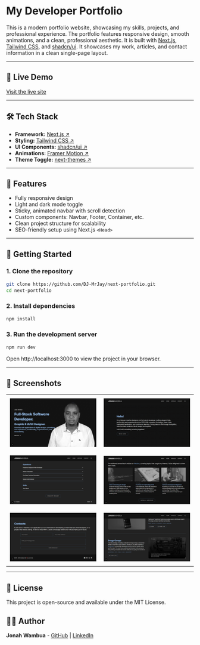 # My Developer Portfolio

This is a modern portfolio website, showcasing my skills, projects, and professional experience. The portfolio features responsive design, smooth animations, and a clean, professional aesthetic. It is built with [Next.js](https://nextjs.org/), [Tailwind CSS](https://tailwindcss.com/), and [shadcn/ui](https://ui.shadcn.com/). It showcases my work, articles, and contact information in a clean single-page layout.

---

## 🔗 Live Demo

[Visit the live site](https://your-deployment-url.com)  

---

## 🛠️ Tech Stack

- **Framework:** <a href="https://nextjs.org/" target="_blank" rel="noopener noreferrer">Next.js ↗</a>  
- **Styling:** <a href="https://tailwindcss.com/" target="_blank" rel="noopener noreferrer">Tailwind CSS ↗</a>  
- **UI Components:** <a href="https://ui.shadcn.com/" target="_blank" rel="noopener noreferrer">shadcn/ui ↗</a>  
- **Animations:** <a href="https://www.framer.com/motion/" target="_blank" rel="noopener noreferrer">Framer Motion ↗</a>  
- **Theme Toggle:** <a href="https://github.com/pacocoursey/next-themes" target="_blank" rel="noopener noreferrer">next-themes ↗</a>

---

## 📁 Features

- Fully responsive design
- Light and dark mode toggle
- Sticky, animated navbar with scroll detection
- Custom components: Navbar, Footer, Container, etc.
- Clean project structure for scalability
- SEO-friendly setup using Next.js `<Head>`

---

## 🚀 Getting Started

### 1. Clone the repository

```bash
git clone https://github.com/DJ-MrJay/next-portfolio.git
cd next-portfolio
```

### 2. Install dependencies

```bash
npm install
```

### 3. Run the development server

```bash
npm run dev
```

Open http://localhost:3000 to view the project in your browser.

---

## 📸 Screenshots

<div align="center">
  <table>
    <tr>
      <td style="padding: 10px;"><img src="/public/screenshots/Screenshot1.png" alt="Homepage"/></td>
      <td style="padding: 10px;"><img src="/public/screenshots/Screenshot2.png" alt="About Page"/></td>
    </tr>
    <tr>
      <td style="padding: 10px;"><img src="/public/screenshots/Screenshot3.png" alt="Experience & Skills Section"/></td>
      <td style="padding: 10px;"><img src="/public/screenshots/Screenshot4.png" alt="Articles Section"/></td>
    </tr>
    <tr>
      <td style="padding: 10px;"><img src="/public/screenshots/Screenshot5.png" alt="Contact Section"/></td>
      <td style="padding: 10px;"><img src="/public/screenshots/Screenshot6.png" alt="Work Section"/></td>
    </tr>
  </table>
</div>

---

## 📄 License

This project is open-source and available under the MIT License.

## 🙋‍♂️ Author

**Jonah Wambua** - [GitHub](https://github.com/DJ-MrJay/) | [LinkedIn](https://www.linkedin.com/in/jonah-wambua/)

